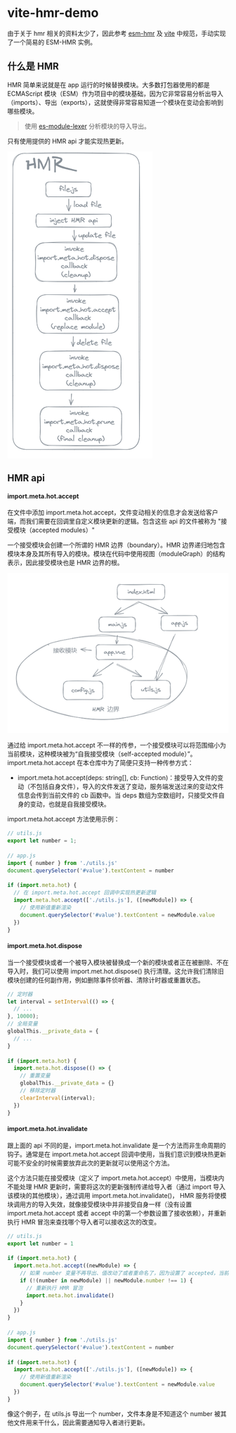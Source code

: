 # vite-hmr-demo

由于关于 hmr 相关的资料太少了，因此参考 [esm-hmr](https://github.com/FredKSchott/esm-hmr) 及 [vite](https://github.com/vitejs/vite) 中规范，手动实现了一个简易的 ESM-HMR 实例。

## 什么是 HMR

HMR 简单来说就是在 app 运行的时候替换模块。大多数打包器使用的都是 ECMAScript 模块（ESM）作为项目中的模块基础，因为它非常容易分析出导入（imports）、导出（exports），这就使得非常容易知道一个模块在变动会影响到哪些模块。

> 使用 [es-module-lexer](https://www.npmjs.com/package/es-module-lexer) 分析模块的导入导出。


只有使用提供的 HMR api 才能实现热更新。

![Alt text](./images/hmr-1.png)

## HMR api

#### import.meta.hot.accept

在文件中添加 import.meta.hot.accept，文件变动相关的信息才会发送给客户端，而我们需要在回调里自定义模块更新的逻辑。包含这些 api 的文件被称为 "接受模块（accepted modules）"

一个接受模块会创建一个所谓的 HMR 边界（boundary）。HMR 边界递归地包含模块本身及其所有导入的模块。模块在代码中使用视图（moduleGraph）的结构表示，因此接受模块也是 HMR 边界的根。

![Alt text](./images/hmr-2.png)

通过给 import.meta.hot.accept 不一样的传参，一个接受模块可以将范围缩小为当前模块，这种模块被为“自我接受模块（self-accepted module）”。import.meta.hot.accept 在本仓库中为了简便只支持一种传参方式：

- import.meta.hot.accept(deps: string[], cb: Function)：接受导入文件的变动（不包括自身文件），导入的文件发送了变动，服务端发送过来的变动文件信息会传到当前文件的 cb 函数中。当 deps 数组为空数组时，只接受文件自身的变动，也就是自我接受模块。

import.meta.hot.accept 方法使用示例：

```js
// utils.js
export let number = 1;

// app.js
import { number } from './utils.js'
document.querySelector('#value').textContent = number

if (import.meta.hot) {
  // 在 import.meta.hot.accept 回调中实现热更新逻辑
  import.meta.hot.accept(['./utils.js'], ([newModule]) => {
    // 使用新值重新渲染
    document.querySelector('#value').textContent = newModule.value
  })
}
```

#### import.meta.hot.dispose

当一个接受模块或者一个被导入模块被替换成一个新的模块或者正在被删除、不在导入时，我们可以使用 import.met.hot.dispose() 执行清理。这允许我们清除旧模块创建的任何副作用，例如删除事件侦听器、清除计时器或重置状态。

```js
// 定时器
let interval = setInterval(() => {
  // ...
}, 10000);
// 全局变量
globalThis.__private_data = {
  // ...
}

if (import.meta.hot) {
  import.meta.hot.dispose(() => {
    // 重置变量
    globalThis.__private_data = {}
    // 移除定时器
    clearInterval(interval);
  })
}
```

#### import.meta.hot.invalidate

跟上面的 api 不同的是，import.meta.hot.invalidate 是一个方法而非生命周期的钩子。通常是在 import.meta.hot.accept 回调中使用，当我们意识到模块热更新可能不安全的时候需要放弃此次的更新就可以使用这个方法。

这个方法只能在接受模块（定义了 import.meta.hot.accept）中使用，当模块内不能处理 HMR 更新时，需要将这次的更新强制传递给导入者（通过 import 导入该模块的其他模块），通过调用 import.meta.hot.invalidate()， HMR 服务将使模块调用方的导入失效，就像接受模块中并非接受自身一样（没有设置 import.meta.hot.accept 或者 accept 中的第一个参数设置了接收依赖），并重新执行 HMR 冒泡来查找哪个导入者可以接收这次的改变。

```js
// utils.js
export let number = 1

if (import.meta.hot) {
  import.meta.hot.accept((newModule) => {
    // 如果 number 变量不再导出、值改动了或者重命名了，因为设置了 accepted，当前模块就是 HMR 的边界，变动只会传递到这里为止，不会通知这个模块的其他导入者
    if (!(number in newModule) || newModule.number !== 1) {
      // 重新执行 HMR 冒泡
      import.meta.hot.invalidate()
    }
  })
}

// app.js
import { number } from './utils.js'
document.querySelector('#value').textContent = number

if (import.meta.hot) {
  import.meta.hot.accept(['./utils.js'], ([newModule]) => {
    // 使用新值重新渲染
    document.querySelector('#value').textContent = newModule.value
  })
}
```

像这个例子，在 utils.js 导出一个 number，文件本身是不知道这个 number 被其他文件用来干什么，因此需要通知导入者进行更新。
